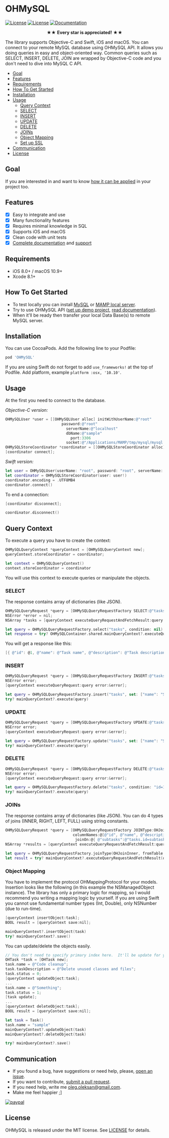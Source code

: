 # OHMySQL

[![License][license-image]][license-url]
[![License][platform-image]][platform-url]
[![Documentation][docs-image]][docs-url]

<p align="center" >★★ <b>Every star is appreciated!</b> ★★</p>

The library supports Objective-C and Swift, iOS and macOS. You can connect to your remote MySQL database using OHMySQL API. It allows you doing queries in easy and object-oriented way. Common queries such as SELECT, INSERT, DELETE, JOIN are wrapped by Objective-C code and you don't need to dive into MySQL C API.

- [Goal](https://github.com/oleghnidets/OHMySQL/wiki/Goal)
- [Features](#features)
- [Requirements](#requirements)
- [How To Get Started](#how-to-get-started)
- [Installation](#installation)
- [Usage](#usage)
    - [Query Context](#query-context)
    - [SELECT](#select)
    - [INSERT](#insert)
    - [UPDATE](#update)
    - [DELETE](#delete)
    - [JOINs](#joins)
    - [Object Mapping](#object-mapping)
    - [Set up SSL](https://github.com/oleghnidets/OHMySQL/wiki/Set-up-SSL)
- [Communication](#communication)
- [License](#license)

## Goal

If you are interested in and want to know [how it can be applied](https://github.com/oleghnidets/OHMySQL/wiki/Goal) in your project too. 

## Features

- [x] Easy to integrate and use
- [x] Many functionality features
- [x] Requires minimal knowledge in SQL
- [x] Supports iOS and macOS
- [x] Clean code with unit tests
- [x] [Complete documentation](http://oleghnidets.github.io/OHMySQL/) and [support](https://github.com/oleghnidets/OHMySQL/issues?q=is%3Aissue+is%3Aclosed)
## Requirements
- iOS 8.0+ / macOS 10.9+
- Xcode 8.1+

## How To Get Started
- To test locally you can install [MySQL](https://dev.mysql.com/downloads/mysql/) or [MAMP local server](https://www.mamp.info/en/).
- Try to use OHMySQL API ([set up demo project](https://github.com/oleghnidets/OHMySQL/wiki/Set-up-demo-project), [read documentation](http://oleghnidets.github.io/OHMySQL/)). 
- When it'll be ready then transfer your local Data Base(s) to remote MySQL server.

## Installation
You can use CocoaPods. Add the following line to your Podfile:
```ruby
pod 'OHMySQL'
```

If you are using Swift do not forget to add `use_frameworks!` at the top of Podfile. Add platform, example `platform :osx, '10.10'`.

## Usage

At the first you need to connect to the database.

*Objective-C version:*
```objective-c
OHMySQLUser *user = [[OHMySQLUser alloc] initWithUserName:@"root"
					 	 password:@"root"
					       serverName:@"localhost"
						   dbName:@"sample"
						     port:3306
						   socket:@"/Applications/MAMP/tmp/mysql/mysql.sock"];
OHMySQLStoreCoordinator *coordinator = [[OHMySQLStoreCoordinator alloc] initWithUser:user];
[coordinator connect];
```
*Swift version:*
```swift
let user = OHMySQLUser(userName: "root", password: "root", serverName: "localhost", dbName: "ohmysql", port: 3306, socket: "/Applications/MAMP/tmp/mysql/mysql.sock")
let coordinator = OHMySQLStoreCoordinator(user: user!)
coordinator.encoding = .UTF8MB4
coordinator.connect()
```
To end a connection:
```objective-c
[coordinator disconnect];
```
```swift
coordinator.disconnect()
```
## Query Context

To execute a query you have to create the context:
```objective-c
OHMySQLQueryContext *queryContext = [OHMySQLQueryContext new];
queryContext.storeCoordinator = coordinator;
```
```swift
let context = OHMySQLQueryContext()
context.storeCoordinator = coordinator
```

You will use this context to execute queries or manipulate the objects.

### SELECT 

The response contains array of dictionaries (like JSON).

```objective-c
OHMySQLQueryRequest *query = [OHMySQLQueryRequestFactory SELECT:@"tasks" condition:nil];
NSError *error = nil;
NSArray *tasks = [queryContext executeQueryRequestAndFetchResult:query error:&error];
```
```swift
let query = OHMySQLQueryRequestFactory.select("tasks", condition: nil)
let response = try? OHMySQLContainer.shared.mainQueryContext?.executeQueryRequestAndFetchResult(query)
```
You will get a response like this:
```objective-c
[{ @"id": @1, @"name": @"Task name", @"description": @"Task description", @"status": [NSNull null] }]
```

### INSERT

```objective-c
OHMySQLQueryRequest *query = [OHMySQLQueryRequestFactory INSERT:@"tasks" set:@{ @"name": @"Something", @"desctiption": @"new task" }];
NSError error;
[queryContext executeQueryRequest:query error:&error];
```
```swift
let query = OHMySQLQueryRequestFactory.insert("tasks", set: ["name": "Something", "desctiption": "new task"])
try? mainQueryContext?.execute(query)
```

### UPDATE

```objective-c
OHMySQLQueryRequest *query = [OHMySQLQueryRequestFactory UPDATE:@"tasks" set:@{ @"name": @"Something", @"description": @"new task update" } condition:@"id=5"];
NSError error;
[queryContext executeQueryRequest:query error:&error];
```
```swift
let query = OHMySQLQueryRequestFactory.update("tasks", set: ["name": "Something"], condition: "id=7")
try? mainQueryContext?.execute(query)
```

### DELETE

```objective-c
OHMySQLQueryRequest *query = [OHMySQLQueryRequestFactory DELETE:@"tasks" condition:@"id=10"];
NSError error;
[queryContext executeQueryRequest:query error:&error];
```
```swift
let query = OHMySQLQueryRequestFactory.delete("tasks", condition: "id=10")
try? mainQueryContext?.execute(query)
```

### JOINs

The response contains array of dictionaries (like JSON). You can do 4 types of joins (INNER, RIGHT, LEFT, FULL) using string constants.
```objective-c
OHMySQLQueryRequest *query = [OHMySQLQueryRequestFactory JOINType:OHJoinInner													fromTable:@"tasks"
						      columnNames:@[@"id", @"name", @"description"]
							   joinOn:@{ @"subtasks":@"tasks.id=subtasks.parentId" }];
NSArray *results = [queryContext executeQueryRequestAndFetchResult:query error:nil];
```
```swift
let query = OHMySQLQueryRequestFactory.joinType(OHJoinInner, fromTable: "tasks", columnNames: ["id", "name", "description"], joinOn: ["subtasks": "tasks.id=subtasks.parentId"])
let result = try? mainQueryContext?.executeQueryRequestAndFetchResult(query)
```

### Object Mapping

You have to implement the protocol OHMappingProtocol for your models. Insertion looks like the following (in this example the NSManagedObject instance). 
The library has only a primary logic for mapping, so I would recommend you writing a mapping logic by yourself. If you are using Swift you cannot use fundamental number types (Int, Double), only NSNumber (due to run-time). 
```objective-c
[queryContext insertObject:task];
BOOL result = [queryContext save:nil];
```
```swift
mainQueryContext?.insertObject(task)
try? mainQueryContext?.save()
```

You can update/delete the objects easily.
```objective-c
// You don't need to specify primary index here.  It'll be update for you.
OHTask *task = [OHTask new];
task.name = @"Code cleanup";
task.taskDescription = @"Delete unused classes and files";
task.status = 0;
[queryContext updateObject:task];
...
task.name = @"Something";
task.status = 1;
[task update];
...
[queryContext deleteObject:task];
BOOL result = [queryContext save:nil];
```
```swift
let task = Task()
task.name = "sample"
mainQueryContext?.updateObject(task)
mainQueryContext?.deleteObject(task)

try? mainQueryContext?.save()
```

## Communication
- If you found a bug, have suggestions or need help, please, [open an issue](https://github.com/oleghnidets/OHMySQL/issues/new).
- If you want to contribute, [submit a pull request](https://github.com/oleghnidets/OHMySQL/pulls).
- If you need help, write me oleg.oleksan@gmail.com.
- Make me feel happier ;]

[![paypal](https://www.paypalobjects.com/en_US/i/btn/btn_donateCC_LG.gif)](https://www.paypal.com/cgi-bin/webscr?cmd=_s-xclick&hosted_button_id=CVFAEEZJ9DJ3L)

## License 

OHMySQL is released under the MIT license. See [LICENSE](LICENSE) for details.

[platform-image]: https://img.shields.io/badge/platform-ios%20%7C%20macOS-lightgrey.svg
[platform-url]: https://github.com/oleghnidets/OHMySQL
[docs-image]: https://github.com/oleghnidets/OHMySQL/blob/master/docs/badge.svg
[docs-url]: http://oleghnidets.github.io/OHMySQL/
[license-image]: https://img.shields.io/badge/License-MIT-blue.svg
[license-url]: LICENSE
